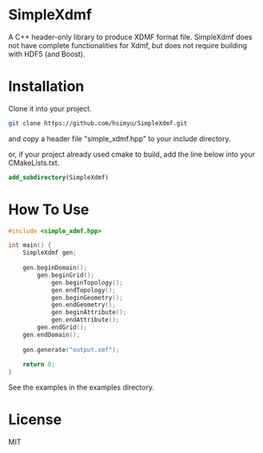 # SimpleXdmf
A C++ header-only library to produce XDMF format file.
SimpleXdmf does not have complete functionalities for Xdmf, but does not require building with HDF5 (and Boost).

# Installation
Clone it into your project.
```bash
git clone https://github.com/hsimyu/SimpleXdmf.git
```
and copy a header file "simple_xdmf.hpp" to your include directory.

or, if your project already used cmake to build,
add the line below into your CMakeLists.txt.
```cmake
add_subdirectory(SimpleXdmf)
```

# How To Use
```cpp
#include <simple_xdmf.hpp>

int main() {
    SimpleXdmf gen;
    
    gen.beginDomain();
        gen.beginGrid();
            gen.beginTopology();
            gen.endTopology();
            gen.beginGeometry();
            gen.endGeometry();
            gen.beginAttribute();
            gen.endAttribute();
        gen.endGrid();
    gen.endDomain();
    
    gen.generate("output.xmf");
    
    return 0;
}
```

See the examples in the examples directory.

# License
MIT
